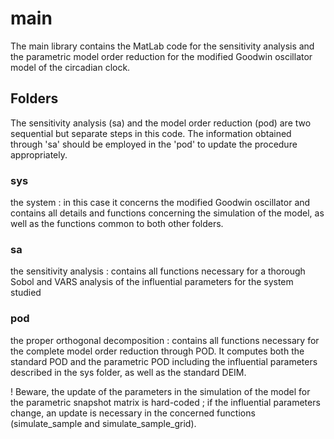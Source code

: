 # main
 
The main library contains the MatLab code for the sensitivity analysis and the parametric model order reduction for the modified Goodwin oscillator model of the circadian clock.
 
 ## Folders
 
 The sensitivity analysis (sa) and the model order reduction (pod) are two sequential but separate steps in this code. The information obtained through 'sa' should be employed in the 'pod' to update the procedure appropriately.
 
### sys
the system : in this case it concerns the modified Goodwin oscillator and contains all details and functions concerning the simulation of the model, as well as the functions common to both other folders.

### sa
the sensitivity analysis : contains all functions necessary for a thorough Sobol and VARS analysis of the influential parameters for the system studied

### pod
the proper orthogonal decomposition : contains all functions necessary for the complete model order reduction through POD. It computes both the standard POD and the parametric POD including the influential parameters described in the sys folder, as well as the standard DEIM.

! Beware, the update of the parameters in the simulation of the model for the parametric snapshot matrix is hard-coded ; if the influential parameters change, an update is necessary in the concerned functions (simulate_sample and simulate_sample_grid).
